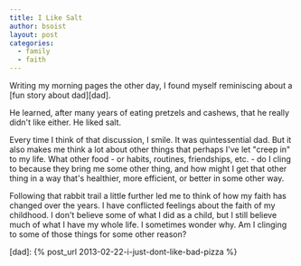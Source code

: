 ```yaml
---
title: I Like Salt
author: bsoist
layout: post
categories:
  - family
  - faith
---
```

Writing my morning pages the other day, I found myself reminiscing about a [fun story about dad][dad].

He learned, after many years of eating pretzels and cashews, that he really didn't like either. He liked salt.

Every time I think of that discussion, I smile. It was quintessential dad. But it also makes me think a lot about other things that perhaps I've let "creep in" to my life. What other food - or habits, routines, friendships, etc. - do I cling to because they bring me some other thing, and how might I get that other thing in a way that's healthier, more efficient, or better in some other way.

Following that rabbit trail a little further led me to think of how my faith has changed over the years. I have conflicted feelings about the faith of my childhood. I don't believe some of what I did as a child, but I still believe much of what I have my whole life. I sometimes wonder why. Am I clinging to some of those things for some other reason?


[dad]: {% post_url 2013-02-22-i-just-dont-like-bad-pizza %}

